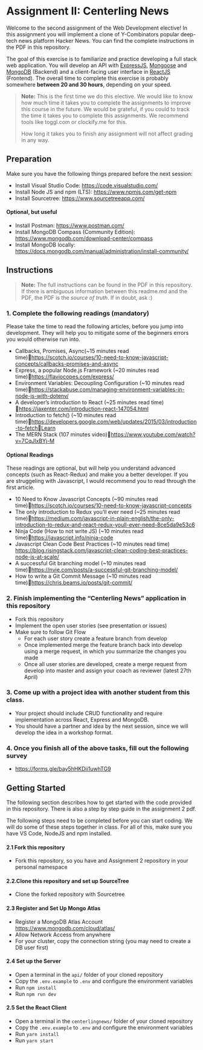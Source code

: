 # Assignment II: Centerling News

Welcome to the second assignment of the Web Development elective!
In this assignment you will implement a clone of Y-Combinators popular deep-tech news platform Hacker News.
You can find the complete instructions in the PDF in this repository.

The goal of this exercise is to familiarize and practice developing a full stack web application.
You will develop an API with [ExpressJS](https://expressjs.com/), [Mongoose](https://mongoosejs.com/) and [MongoDB](https://www.mongodb.com/) (Backend) and a client-facing user interface in [ReactJS](https://reactjs.org/) (Frontend).
The overall time to complete this exercise is probably somewhere **between 20 and 30 hours**, depending on your speed.

> **Note:** This is the first time we do this elective.
> We would like to know how much time it takes you to complete the assignments to improve this course in the future.
> We would be grateful, if you could to track the time it takes you to complete this assignments.
> We recommend tools like toggl.com or clockify.me for this.
>
> How long it takes you to finish any assignment will not affect grading in any way.


## Preparation
Make sure you have the following things prepared before the next session:

- Install Visual Studio Code: https://code.visualstudio.com/
- Install Node JS and npm (LTS): https://www.npmjs.com/get-npm
- Install Sourcetree: https://www.sourcetreeapp.com/

#### Optional, but useful
- Install Postman: https://www.postman.com/
- Install MongoDB Compass (Community Edition): https://www.mongodb.com/download-center/compass
- Install MongoDB locally: https://docs.mongodb.com/manual/administration/install-community/

## Instructions

> **Note:** The full instructions can be found in the PDF in this repository.
> If there is ambiguous information between this readme.md and the PDF, the PDF 
> is the *source of truth*.
> If in doubt, ask :)

### 1. Complete the following readings (mandatory)

Please take the time to read the following articles, before you jump into development. They will help you to mitigate some of the beginners errors you would otherwise run into.

- Callbacks, Promises, Async(~15 minutes read time)https://scotch.io/courses/10-need-to-know-javascript-concepts/callbacks-promises-and-async
- Express, a popular Node.js Framework (~20 minutes read time)https://flaviocopes.com/express/
- Environment Variables: Decoupling Configuration (~10 minutes read time)https://stackabuse.com/managing-environment-variables-in-node-js-with-dotenv/
- A developer’s introduction to React (~25 minutes read time) https://jaxenter.com/introduction-react-147054.html
- Introduction to fetch() (~10 minutes read time)https://developers.google.com/web/updates/2015/03/introduction-to-fetchLearn 
- The MERN Stack (107 minutes video)https://www.youtube.com/watch?v=7CqJlxBYj-M


#### Optional Readings

These readings are optional, but will help you understand advanced concepts (such as React-Redux) and make you a better developer. If you are struggeling with Javascript, I would recommend you to read through the first article.

- 10 Need to Know Javascript Concepts (~90 minutes read time)https://scotch.io/courses/10-need-to-know-javascript-concepts
- The only introduction to Redux you’ll ever need (~25 minutes read time)https://medium.com/javascript-in-plain-english/the-only-introduction-to-redux-and-react-redux-youll-ever-need-8ce5da9e53c6
- Ninja Code (How to not write JS) (~10 minutes read time)https://javascript.info/ninja-code
- Javascript Clean Code Best Practices (~10 minutes read time) https://blog.risingstack.com/javascript-clean-coding-best-practices-node-js-at-scale/
- A successful Git branching model (~10 minutes read time)https://nvie.com/posts/a-successful-git-branching-model/
- How to write a Git Commit Message (~10 minutes read time)https://chris.beams.io/posts/git-commit/


### 2. Finish implementing the “Centerling News” application in this repository

- Fork this repository
- Implement the open user stories (see presentation or issues)
- Make sure to follow Git Flow 
    - For each user story create a feature branch from develop
    - Once implemented merge the feature branch back into develop using a merge request, in which you summarize the changes you made
    - Once all user stories are developed, create a merge request from develop into master and assign your coach as reviewer (latest 27th April)


### 3. Come up with a project idea with another student from this class.
- Your project should include CRUD functionality and require implementation across React, Express and MongoDB.
- You should have a partner and idea by the next session, since we will develop the idea in a workshop format. 

### 4. Once you finish all of the above tasks, fill out the following survey
- https://forms.gle/bay5hHKDii1uwhTG9


## Getting Started

The following section describes how to get started with the code provided in this repository. There is also a step by step guide in the assignment 2 pdf.

The following steps need to be completed before you can start coding. We will do some of these steps together in class. For all of this, make sure you have VS Code, NodeJS and npm installed.

#### 2.1 Fork this repository
- Fork this repository, so you have and Assignment 2 repository in your personal namespace

#### 2.2.Clone this repository and set up SourceTree
- Clone the forked repository with Sourcetree

#### 2.3 Register and Set Up Mongo Atlas
- Register a MongoDB Atlas Account https://www.mongodb.com/cloud/atlas/
- Allow Network Access from anywhere
- For your cluster, copy the connection string (you may need to create a DB user first)

#### 2.4 Set up the Server
- Open a terminal in the `api/` folder of your cloned repository
- Copy the `.env.example` to `.env` and configure the environment variables
- Run `npm install`
- Run `npm run dev` 

#### 2.5 Set the React Client
- Open a terminal in the `centerlingnews/` folder of your cloned repository
- Copy the `.env.example` to `.env` and configure the environment variables
- Run `yarn install`
- Run `yarn start`



